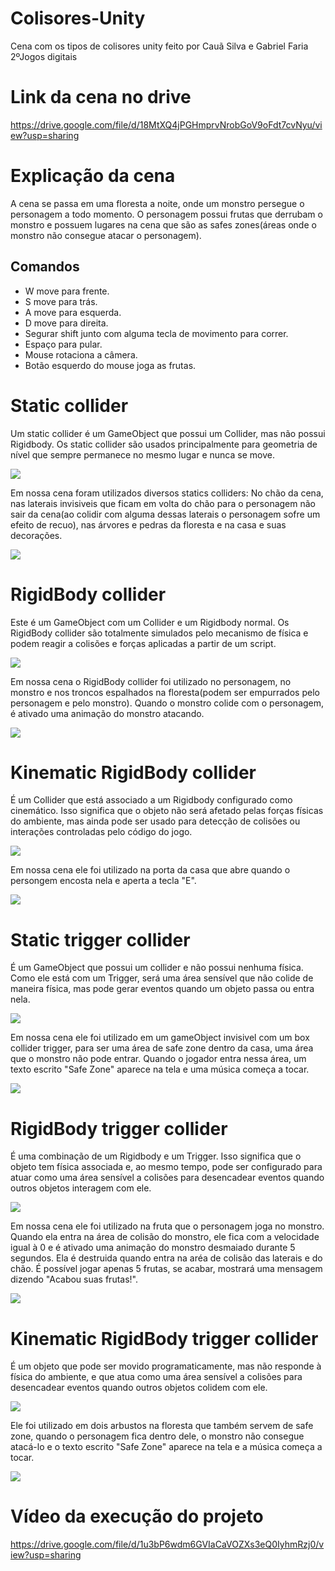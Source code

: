 # Colisores-Unity
<p>Cena com os tipos de colisores unity feito por Cauã Silva e Gabriel Faria 2ºJogos digitais</p>

# Link da cena no drive
https://drive.google.com/file/d/18MtXQ4jPGHmprvNrobGoV9oFdt7cvNyu/view?usp=sharing

# Explicação da cena
<p>A cena se passa em uma floresta a noite, onde um monstro persegue o personagem a todo momento. O personagem possui frutas que derrubam o monstro e possuem lugares na cena que são as safes zones(áreas onde o monstro não consegue atacar o personagem).</p>

## Comandos
<ul>
    <li>W move para frente.</li>
    <li>S move para trás.</li>
    <li>A move para esquerda.</li>
    <li>D move para direita.</li>
    <li>Segurar shift junto com alguma tecla de movimento para correr.</li>
    <li>Espaço para pular.</li>
    <li>Mouse rotaciona a câmera.</li>
    <li>Botão esquerdo do mouse joga as frutas.</li>
</ul>

# Static collider
<p>Um static collider é um GameObject que possui um Collider, mas não possui Rigidbody. Os static collider são usados principalmente para geometria de nível que sempre permanece no mesmo lugar e nunca se move.</p>

<img src="img/staticpainel.jpg" />

<p>Em nossa cena foram utilizados diversos statics colliders: No chão da cena, nas laterais invisiveis que ficam em volta do chão para o personagem não sair da cena(ao colidir com alguma dessas laterais o personagem sofre um efeito de recuo), nas árvores e pedras da floresta e na casa e suas decorações.</p>

<img src="img/staticcolliderimg.jpg" />

# RigidBody collider
<p>Este é um GameObject com um Collider e um Rigidbody normal. Os RigidBody collider são totalmente simulados pelo mecanismo de física e podem reagir a colisões e forças aplicadas a partir de um script.</p>

<img src="img/rigidbodypainel.jpg" />

<p>Em nossa cena o RigidBody collider foi utilizado no personagem, no monstro e nos troncos espalhados na floresta(podem ser empurrados pelo personagem e pelo monstro). Quando o monstro colide com o personagem, é ativado uma animação do monstro atacando.</p>

<img src="img/rigidbodycolliderimg.jpg" />

# Kinematic RigidBody collider
<p>É um Collider que está associado a um Rigidbody configurado como cinemático. Isso significa que o objeto não será afetado pelas forças físicas do ambiente, mas ainda pode ser usado para detecção de colisões ou interações controladas pelo código do jogo.</p>

<img src="img/kinematicpainel.jpg" />

<p>Em nossa cena ele foi utilizado na porta da casa que abre quando o persongem encosta nela e aperta a tecla "E".</p>

<img src="img/kinematiccolliderimg.jpg" />

# Static trigger collider
<p>É um GameObject que possui um collider e não possui nenhuma física. Como ele está com um Trigger, será uma área sensível que não colide de maneira física, mas pode gerar eventos quando um objeto passa ou entra nela.</p>

<img src="img/staticcolliderpainel.jpg" />

<p>Em nossa cena ele foi utilizado em um gameObject invisivel com um box collider trigger, para ser uma área de safe zone dentro da casa, uma área que o monstro não pode entrar. Quando o jogador entra nessa área, um texto escrito "Safe Zone" aparece na tela e uma música começa a tocar.</p>

<img src="img/statictriggerimg.jpg" />

# RigidBody trigger collider
<p>É uma combinação de um Rigidbody e um Trigger. Isso significa que o objeto tem física associada e, ao mesmo tempo, pode ser configurado para atuar como uma área sensível a colisões para desencadear eventos quando outros objetos interagem com ele.</p>

<img src="img/rigidbodytriggerpainel.jpg" />

<p>Em nossa cena ele foi utilizado na fruta que o personagem joga no monstro. Quando ela entra na área de colisão do monstro, ele fica com a velocidade igual à 0 e é ativado uma animação do monstro desmaiado durante 5 segundos. Ela é destruida quando entra na aréa de colisão das laterais e do chão. É possível jogar apenas 5 frutas, se acabar, mostrará uma mensagem dizendo "Acabou suas frutas!".</p>

<img src="img/rigidbodytrigger.jpg" />

# Kinematic RigidBody trigger collider
<p>É um objeto que pode ser movido programaticamente, mas não responde à física do ambiente, e que atua como uma área sensível a colisões para desencadear eventos quando outros objetos colidem com ele.</p>

<img src="img/kinematictriggerpainel.jpg" />

<p>Ele foi utilizado em dois arbustos na floresta que também servem de safe zone, quando o personagem fica dentro dele, o monstro não consegue atacá-lo e o texto escrito "Safe Zone" aparece na tela e a música começa a tocar.</p>

<img src="img/kinematictriggerimg.jpg" />

# Vídeo da execução do projeto
https://drive.google.com/file/d/1u3bP6wdm6GVIaCaVOZXs3eQ0IyhmRzj0/view?usp=sharing
